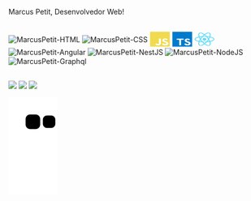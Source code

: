 Marcus Petit, Desenvolvedor Web!

 <div style="display: inline_block"><br>
  <img align="center" alt="MarcusPetit-HTML" height="30" width="40" src="https://img.icons8.com/?size=100&id=UGYn5TapNioV&format=png&color=000000">
  <img align="center" alt="MarcusPetit-CSS" height="30" width="40" src="https://raw.githubusercontent.com/devicons/devicon/master/icons/css3/css3-original.svg](https://img.icons8.com/?size=100&id=qfQaIYKX23qY&format=png&color=000000">
  <img align="center" alt="MarcusPetit-Js" height="30" width="40" src="https://raw.githubusercontent.com/devicons/devicon/master/icons/javascript/javascript-plain.svg">
  <img align="center" alt="MarcusPetit-Ts" height="30" width="40" src="https://raw.githubusercontent.com/devicons/devicon/master/icons/typescript/typescript-plain.svg">
  <img align="center" alt="MarcusPetit-React" height="30" width="40" src="https://raw.githubusercontent.com/devicons/devicon/master/icons/react/react-original.svg">
  <img align="center" alt="MarcusPetit-Angular" height="30" width="40" src="https://img.icons8.com/color/240/null/angularjs.png">
   <img align="center" alt="MarcusPetit-NestJS" height="30" width="40" src="https://img.icons8.com/color/480/null/nestjs.png">
  <img align="center" alt="MarcusPetit-NodeJS" height="30" width="40" src="https://img.icons8.com/color/480/null/nodejs.png">
   <img align="center" alt="MarcusPetit-Graphql" height="30" width="40" src="https://img.icons8.com/color/480/null/graphql.png">
 
 
  
</div>
  
   ##
 
<div> 
  
  <a href="https://www.instagram.com/petitdev_/" target="_blank"><img src="https://img.shields.io/badge/-Instagram-%23E4405F?style=for-the-badge&logo=instagram&logoColor=white" target="_blank"></a> 
  <a href = "mailto:marcuspetit42@hotmail.com"><img src="https://img.shields.io/badge/-Gmail-%23333?style=for-the-badge&logo=gmail&logoColor=white" target="_blank"></a>
  <a href="https://www.linkedin.com/in/rafaella-ballerini-45875016a" target="_blank"><img src="https://img.shields.io/badge/-LinkedIn-%230077B5?style=for-the-badge&logo=linkedin&logoColor=white" target="_blank"></a> 
 
  ![Snake animation](https://github.com/MarcusPetit/MarcusPetit/blob/output/github-contribution-grid-snake.svg)
 
</div>
